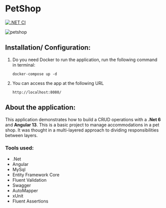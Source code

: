 # PetShop

[![.NET CI](https://github.com/scluispaulo/PetShop/actions/workflows/dotnet.yml/badge.svg)](https://github.com/scluispaulo/PetShop/actions/workflows/dotnet.yml)

![petshop](https://user-images.githubusercontent.com/63242321/186998179-e064aedf-64ba-4b73-9b98-d96476a10763.gif)

## Installation/ Configuration:

1. Do you need Docker to run the application, run the following command in terminal:

   ```
   docker-compose up -d
   ```

2. You can access the app at the following URL

   ```
   http://localhost:8080/
   ```


## About the application:

This application demonstrates how to build a CRUD operations with a **.Net 6** and **Angular 13**. This is a basic project to manage accommodations in a pet shop. It was thought in a multi-layered approach to dividing responsibilities between layers.


### Tools used:
- .Net
- Angular 
- MySql
- Entity Framework Core
- Fluent Validation
- Swagger
- AutoMapper
- xUnit
- Fluent Assertions
